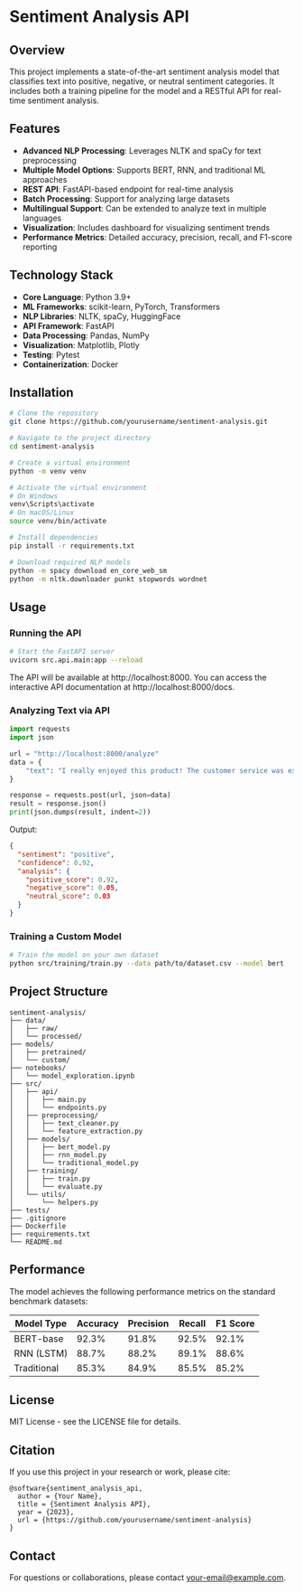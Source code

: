 # Sentiment Analysis API

## Overview

This project implements a state-of-the-art sentiment analysis model that classifies text into positive, negative, or neutral sentiment categories. It includes both a training pipeline for the model and a RESTful API for real-time sentiment analysis.

## Features

- **Advanced NLP Processing**: Leverages NLTK and spaCy for text preprocessing
- **Multiple Model Options**: Supports BERT, RNN, and traditional ML approaches
- **REST API**: FastAPI-based endpoint for real-time analysis
- **Batch Processing**: Support for analyzing large datasets
- **Multilingual Support**: Can be extended to analyze text in multiple languages
- **Visualization**: Includes dashboard for visualizing sentiment trends
- **Performance Metrics**: Detailed accuracy, precision, recall, and F1-score reporting

## Technology Stack

- **Core Language**: Python 3.9+
- **ML Frameworks**: scikit-learn, PyTorch, Transformers
- **NLP Libraries**: NLTK, spaCy, HuggingFace
- **API Framework**: FastAPI
- **Data Processing**: Pandas, NumPy
- **Visualization**: Matplotlib, Plotly
- **Testing**: Pytest
- **Containerization**: Docker

## Installation

```bash
# Clone the repository
git clone https://github.com/yourusername/sentiment-analysis.git

# Navigate to the project directory
cd sentiment-analysis

# Create a virtual environment
python -m venv venv

# Activate the virtual environment
# On Windows
venv\Scripts\activate
# On macOS/Linux
source venv/bin/activate

# Install dependencies
pip install -r requirements.txt

# Download required NLP models
python -m spacy download en_core_web_sm
python -m nltk.downloader punkt stopwords wordnet
```

## Usage

### Running the API

```bash
# Start the FastAPI server
uvicorn src.api.main:app --reload
```

The API will be available at http://localhost:8000. You can access the interactive API documentation at http://localhost:8000/docs.

### Analyzing Text via API

```python
import requests
import json

url = "http://localhost:8000/analyze"
data = {
    "text": "I really enjoyed this product! The customer service was excellent."
}

response = requests.post(url, json=data)
result = response.json()
print(json.dumps(result, indent=2))
```

Output:
```json
{
  "sentiment": "positive",
  "confidence": 0.92,
  "analysis": {
    "positive_score": 0.92,
    "negative_score": 0.05,
    "neutral_score": 0.03
  }
}
```

### Training a Custom Model

```bash
# Train the model on your own dataset
python src/training/train.py --data path/to/dataset.csv --model bert
```

## Project Structure

```
sentiment-analysis/
├── data/
│   ├── raw/
│   └── processed/
├── models/
│   ├── pretrained/
│   └── custom/
├── notebooks/
│   └── model_exploration.ipynb
├── src/
│   ├── api/
│   │   ├── main.py
│   │   └── endpoints.py
│   ├── preprocessing/
│   │   ├── text_cleaner.py
│   │   └── feature_extraction.py
│   ├── models/
│   │   ├── bert_model.py
│   │   ├── rnn_model.py
│   │   └── traditional_model.py
│   ├── training/
│   │   ├── train.py
│   │   └── evaluate.py
│   └── utils/
│       └── helpers.py
├── tests/
├── .gitignore
├── Dockerfile
├── requirements.txt
└── README.md
```

## Performance

The model achieves the following performance metrics on the standard benchmark datasets:

| Model Type | Accuracy | Precision | Recall | F1 Score |
|------------|----------|-----------|--------|----------|
| BERT-base  | 92.3%    | 91.8%     | 92.5%  | 92.1%    |
| RNN (LSTM) | 88.7%    | 88.2%     | 89.1%  | 88.6%    |
| Traditional| 85.3%    | 84.9%     | 85.5%  | 85.2%    |

## License

MIT License - see the LICENSE file for details.

## Citation

If you use this project in your research or work, please cite:

```
@software{sentiment_analysis_api,
  author = {Your Name},
  title = {Sentiment Analysis API},
  year = {2023},
  url = {https://github.com/yourusername/sentiment-analysis}
}
```

## Contact

For questions or collaborations, please contact [your-email@example.com](mailto:your-email@example.com). 
